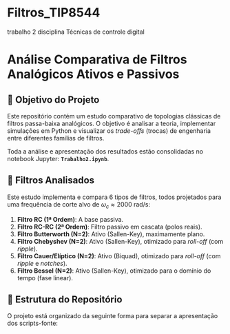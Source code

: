 # Filtros_TIP8544
trabalho 2 disciplina Técnicas de controle digital
# Análise Comparativa de Filtros Analógicos Ativos e Passivos

## 🎯 Objetivo do Projeto

Este repositório contém um estudo comparativo de topologias clássicas de filtros passa-baixa analógicos. O objetivo é analisar a teoria, implementar simulações em Python e visualizar os *trade-offs* (trocas) de engenharia entre diferentes famílias de filtros.

Toda a análise e apresentação dos resultados estão consolidadas no notebook Jupyter: **`Trabalho2.ipynb`**.

## 🔬 Filtros Analisados

Este estudo implementa e compara 6 tipos de filtros, todos projetados para uma frequência de corte alvo de $\omega_c \approx 2000 \text{ rad/s}$:

1.  **Filtro RC (1ª Ordem)**: A base passiva.
2.  **Filtro RC-RC (2ª Ordem)**: Filtro passivo em cascata (polos reais).
3.  **Filtro Butterworth (N=2)**: Ativo (Sallen-Key), maximamente plano.
4.  **Filtro Chebyshev (N=2)**: Ativo (Sallen-Key), otimizado para *roll-off* (com *ripple*).
5.  **Filtro Cauer/Elíptico (N=2)**: Ativo (Biquad), otimizado para *roll-off* (com *ripple* e *notches*).
6.  **Filtro Bessel (N=2)**: Ativo (Sallen-Key), otimizado para o domínio do tempo (fase linear).

## 📂 Estrutura do Repositório

O projeto está organizado da seguinte forma para separar a apresentação dos scripts-fonte:
